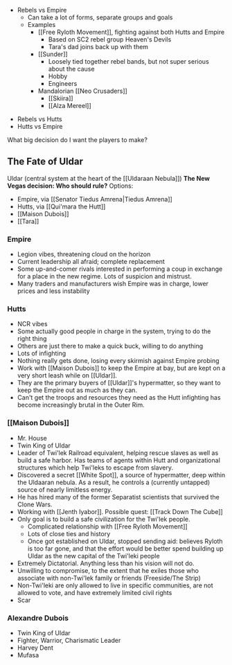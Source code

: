 - Rebels vs Empire
	- Can take a lot of forms, separate groups and goals
	- Examples
		- [[Free Ryloth Movement]], fighting against both Hutts and Empire
			- Based on SC2 rebel group Heaven's Devils
			- Tara's dad joins back up with them
		- [[Sunder]]
			- Loosely tied together rebel bands, but not super serious about the cause
			- Hobby
			- Engineers
		- Mandalorian [[Neo Crusaders]]
			- [[Skiira]]
			- [[Alza Mereel]]
* Rebels vs Hutts
* Hutts vs Empire

What big decision do I want the players to make?
## The Fate of Uldar
Uldar (central system at the heart of the [[Uldaraan Nebula]])
**The New Vegas decision: Who should rule?**
Options:
- Empire, via [[Senator Tiedus Amrena|Tiedus Amrena]]
- Hutts, via [[Qui'mara the Hutt]]
- [[Maison Dubois]]
- [[Tara]]

### Empire
- Legion vibes, threatening cloud on the horizon
- Current leadership all afraid; complete replacement
- Some up-and-comer rivals interested in performing a coup in exchange for a place in the new regime. Lots of suspicion and mistrust.
- Many traders and manufacturers wish Empire was in charge, lower prices and less instability
### Hutts
- NCR vibes
- Some actually good people in charge in the system, trying to do the right thing
- Others are just there to make a quick buck, willing to do anything
- Lots of infighting
- Nothing really gets done, losing every skirmish against Empire probing
- Work with [[Maison Dubois]] to keep the Empire at bay, but are kept on a very short leash while on [[Uldar]].
- They are the primary buyers of [[Uldar]]'s hypermatter, so they want to keep the Empire out as much as they can.
- Can't get the troops and resources they need as the Hutt infighting has become increasingly brutal in the Outer Rim.
### [[Maison Dubois]]
* Mr. House
* Twin King of Uldar
* Leader of Twi'lek Railroad equivalent, helping rescue slaves as well as build a safe harbor. Has teams of agents within Hutt and organizational structures which help Twi'leks to escape from slavery.
* Discovered a secret [[White Spot]], a source of hypermatter, deep within the Uldaaran nebula. As a result, he controls a (currently untapped) source of nearly limitless energy.
* He has hired many of the former Separatist scientists that survived the Clone Wars.
* Working with [[Jenth Iyabor]]. Possible quest: [[Track Down The Cube]]
* Only goal is to build a safe civilization for the Twi'lek people. 
	* Complicated relationship with [[Free Ryloth Movement]]
	* Lots of close ties and history
	* Once got established on Uldar, stopped sending aid: believes Ryloth is too far gone, and that the effort would be better spend building up Uldar as the new capital of the Twi'leki people
* Extremely Dictatorial. Anything less than his vision will not do.
* Unwilling to compromise, to the extent that he exiles those who associate with non-Twi'lek family or friends (Freeside/The Strip)
* Non-Twi'leki are only allowed to live in specific communities, are not allowed to vote, and have extremely limited civil rights
* Scar

### Alexandre Dubois
- Twin King of Uldar
- Fighter, Warrior, Charismatic Leader
- Harvey Dent
- Mufasa